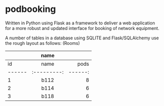 # podbooking
Written in Python using Flask as a framework to deliver a web application for a more robust and updated interface for booking of network equipment.

A number of tables in a database using SQLITE and Flask/SQLAlchemy use the rough layout as follows:
(Rooms)

|    |  name     |   |
|------|:---------:|------:|
| id   |  name     |  pods |
|------|:---------:|------:|
| 1    |   b112    |   8   |
| 2    |   b114    |   6   |
| 3    |   b118    |   6   |


